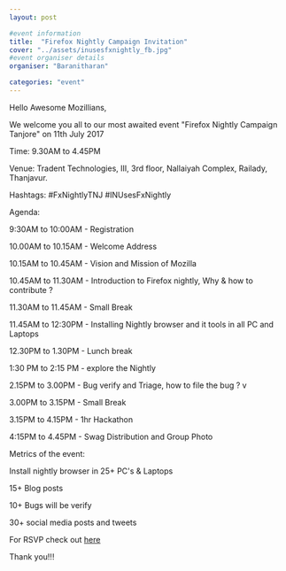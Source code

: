 ```yaml
---
layout: post

#event information
title:  "Firefox Nightly Campaign Invitation"
cover: "../assets/inusesfxnightly_fb.jpg"
#event organiser details
organiser: "Baranitharan"

categories: "event"
---
```

Hello Awesome Mozillians,
   <p>We welcome you all to our most awaited event "Firefox Nightly Campaign Tanjore" on 11th July 2017</p>

<p>Time: 9.30AM to 4.45PM</p>

<p>Venue: Tradent Technologies,
       III, 3rd floor, Nallaiyah Complex,
       Railady, Thanjavur.</p>
       
<p>Hashtags: #FxNightlyTNJ #INUsesFxNightly</p>

<p>Agenda:</p> 
<p>9:30AM to 10:00AM - Registration</p>
<p>10.00AM to 10.15AM - Welcome Address</p>
<p>10.15AM to 10.45AM - Vision and Mission of Mozilla</p>
<p>10.45AM to 11.30AM - Introduction to Firefox nightly, Why & how to contribute ?</p>
<p>11.30AM to 11.45AM - Small Break</p>
<p>11.45AM to 12:30PM -  Installing Nightly browser and it tools in all PC and Laptops </p>
<p>12.30PM to 1.30PM - Lunch break</p>
<p>1:30 PM to 2:15 PM - explore the Nightly </p>
<p>2.15PM to 3.00PM - Bug verify and Triage, how to file the bug ? v
<p>3.00PM to 3.15PM - Small Break</p>
<p>3.15PM to 4.15PM - 1hr Hackathon</p>
<p>4:15PM to 4.45PM - Swag Distribution and Group Photo</p>

<p>Metrics of the event:</p>
   <p> Install nightly browser in 25+ PC's & Laptops</p>
   <p> 15+ Blog posts </p>
    <p>10+ Bugs will be verify </p>
   <p> 30+ social media posts and tweets</p>
   
   For RSVP check out [here](https://www.facebook.com/events/442765296083248/?acontext=%7B%22ref%22%3A%223%22%2C%22ref_newsfeed_story_type%22%3A%22regular%22%2C%22action_history%22%3A%22null%22%7D)
    
   <p> Thank you!!!</p>
    
    
